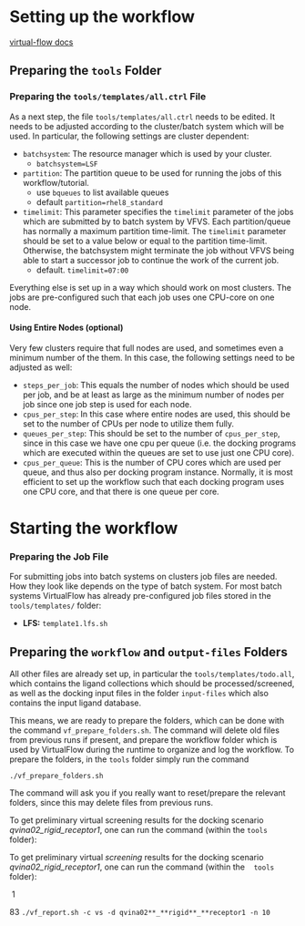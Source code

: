 # Setting up the workflow

[virtual-flow docs](https://docs.virtual-flow.org/tutorials-vf1/vfvs-tutorial-1-bash/setting-up-the-workflow)

## Preparing the `tools` Folder

### Preparing the `tools/templates/all.ctrl` File

As a next step, the file `tools/templates/all.ctrl` needs to be edited. It needs to be adjusted according to the cluster/batch system which will be used. In particular, the following settings are cluster dependent:
- `batchsystem`: The resource manager which is used by your cluster. 
	- `batchsystem=LSF`
- `partition`: The partition queue to be used for running the jobs of this workflow/tutorial. 
	- use `bqueues` to list available queues
	- default `partition=rhel8_standard`
- `timelimit`: This parameter specifies the `timelimit` parameter of the jobs which are submitted by to batch system by VFVS. Each partition/queue has normally a maximum partition time-limit. The `timelimit` parameter should be set to a value below or equal to the partition time-limit. Otherwise, the batchsystem might terminate the job without VFVS being able to start a successor job to continue the work of the current job.
	- default. `timelimit=07:00`

Everything else is set up in a way which should work on most clusters. The jobs are pre-configured such that each job uses one CPU-core on one node.

#### Using Entire Nodes (optional)

Very few clusters require that full nodes are used, and sometimes even a minimum number of the them. In this case, the following settings need to be adjusted as well:
- `steps_per_job`: This equals the number of nodes which should be used per job, and be at least as large as the minimum number of nodes per job since one job step is used for each node.
- `cpus_per_step`: In this case where entire nodes are used, this should be set to the number of CPUs per node to utilize them fully.
- `queues_per_step`: This should be set to the number of `cpus_per_step`, since in this case we have one cpu per queue (i.e. the docking programs which are executed within the queues are set to use just one CPU core).
- `cpus_per_queue`: This is the number of CPU cores which are used per queue, and thus also per docking program instance. Normally, it is most efficient to set up the workflow such that each docking program uses one CPU core, and that there is one queue per core.


# Starting the workflow




### Preparing the Job File

For submitting jobs into batch systems on clusters job files are needed. How they look like depends on the type of batch system. For most batch systems VirtualFlow has already pre-configured job files stored in the `tools/templates/` folder:   
- **LFS:** `template1.lfs.sh`

## Preparing the `workflow` and `output-files` Folders

All other files are already set up, in particular the `tools/templates/todo.all`, which contains the ligand collections which should be processed/screened, as well as the docking input files in the folder `input-files` which also contains the input ligand database.

This means, we are ready to prepare the folders, which can be done with the command `vf_prepare_folders.sh`. The command will delete old files from previous runs if present, and prepare the workflow folder which is used by VirtualFlow during the runtime to organize and log the workflow. To prepare the folders, in the `tools` folder simply run the command

`./vf_prepare_folders.sh`

The command will ask you if you really want to reset/prepare the relevant folders, since this may delete files from previous runs.

To get preliminary virtual screening results for the docking scenario _qvina02_rigid_receptor1_, one can run the command (within the `tools` folder):

To get preliminary virtual *screening* results for the docking scenario _qvina02\_rigid\_receptor1_, one can run the command (within the    `tools` folder):

 1 

83 `./vf_report.sh -c vs -d qvina02**_**rigid**_**receptor1 -n 10`